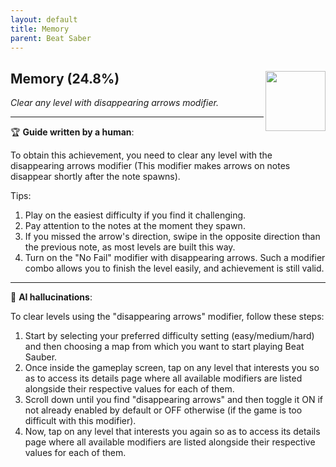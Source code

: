 ```yaml
---
layout: default
title: Memory
parent: Beat Saber
---
```


## Memory (24.8%) <img align="right" src="https://cdn.cloudflare.steamstatic.com/steamcommunity/public/images/apps/620980/61d16ab5d46beaf3b117b74e4ddcf0aa27dd61cc.jpg" width="96" height="96">

_Clear any level with disappearing arrows modifier._

---

:trophy: **Guide written by a human**:

To obtain this achievement, you need to clear any level with the disappearing arrows modifier (This modifier makes arrows on notes disappear shortly after the note spawns). 

Tips:
1. Play on the easiest difficulty if you find it challenging. 
2. Pay attention to the notes at the moment they spawn. 
3. If you missed the arrow's direction, swipe in the opposite direction than the previous note, as most levels are built this way.
4. Turn on the "No Fail" modifier with disappearing arrows. Such a modifier combo allows you to finish the level easily, and achievement is still valid.

---

:robot: **AI hallucinations**:

To clear levels using the "disappearing arrows" modifier, follow these steps:
1. Start by selecting your preferred difficulty setting (easy/medium/hard) and then choosing a map from which you want to start playing Beat Sauber.
2. Once inside the gameplay screen, tap on any level that interests you so as to access its details page where all available modifiers are listed alongside their respective values for each of them. 
3. Scroll down until you find "disappearing arrows" and then toggle it ON if not already enabled by default or OFF otherwise (if the game is too difficult with this modifier).
4. Now, tap on any level that interests you again so as to access its details page where all available modifiers are listed alongside their respective values for each of them.